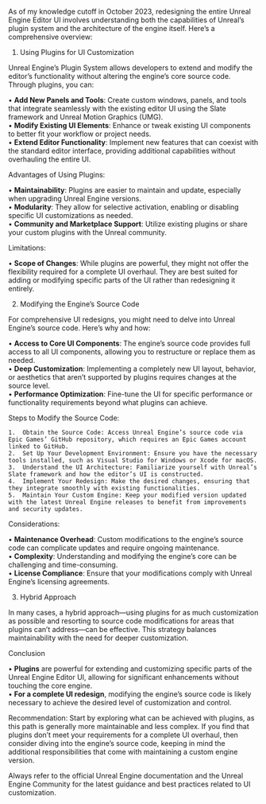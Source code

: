 As of my knowledge cutoff in October 2023, redesigning the entire Unreal Engine Editor UI involves understanding both the capabilities of Unreal’s plugin system and the architecture of the engine itself. Here’s a comprehensive overview:

1. Using Plugins for UI Customization

Unreal Engine’s Plugin System allows developers to extend and modify the editor’s functionality without altering the engine’s core source code. Through plugins, you can:

•	**Add New Panels and Tools**: Create custom windows, panels, and tools that integrate seamlessly with the existing editor UI using the Slate framework and Unreal Motion Graphics (UMG).  
•	**Modify Existing UI Elements**: Enhance or tweak existing UI components to better fit your workflow or project needs.  
•	**Extend Editor Functionality**: Implement new features that can coexist with the standard editor interface, providing additional capabilities without overhauling the entire UI.  

Advantages of Using Plugins:

  •	**Maintainability**: Plugins are easier to maintain and update, especially when upgrading Unreal Engine versions.  
	•	**Modularity**: They allow for selective activation, enabling or disabling specific UI customizations as needed.  
	•	**Community and Marketplace Support**: Utilize existing plugins or share your custom plugins with the Unreal community.  

Limitations:

•	**Scope of Changes**: While plugins are powerful, they might not offer the flexibility required for a complete UI overhaul. They are best suited for adding or modifying specific parts of the UI rather than redesigning it entirely.

2. Modifying the Engine’s Source Code

For comprehensive UI redesigns, you might need to delve into Unreal Engine’s source code. Here’s why and how:

  •	**Access to Core UI Components**: The engine’s source code provides full access to all UI components, allowing you to restructure or replace them as needed.  
	•	**Deep Customization**: Implementing a completely new UI layout, behavior, or aesthetics that aren’t supported by plugins requires changes at the source level.  
	•	**Performance Optimization**: Fine-tune the UI for specific performance or functionality requirements beyond what plugins can achieve.  

Steps to Modify the Source Code:

	1.	Obtain the Source Code: Access Unreal Engine’s source code via Epic Games’ GitHub repository, which requires an Epic Games account linked to GitHub.
	2.	Set Up Your Development Environment: Ensure you have the necessary tools installed, such as Visual Studio for Windows or Xcode for macOS.
	3.	Understand the UI Architecture: Familiarize yourself with Unreal’s Slate framework and how the editor’s UI is constructed.
	4.	Implement Your Redesign: Make the desired changes, ensuring that they integrate smoothly with existing functionalities.
	5.	Maintain Your Custom Engine: Keep your modified version updated with the latest Unreal Engine releases to benefit from improvements and security updates.

Considerations:

  •	**Maintenance Overhead**: Custom modifications to the engine’s source code can complicate updates and require ongoing maintenance.  
	•	**Complexity**: Understanding and modifying the engine’s core can be challenging and time-consuming.  
	•	**License Compliance**: Ensure that your modifications comply with Unreal Engine’s licensing agreements.  

3. Hybrid Approach

In many cases, a hybrid approach—using plugins for as much customization as possible and resorting to source code modifications for areas that plugins can’t address—can be effective. This strategy balances maintainability with the need for deeper customization.

Conclusion

  •	**Plugins** are powerful for extending and customizing specific parts of the Unreal Engine Editor UI, allowing for significant enhancements without touching the core engine.  
	•	**For a complete UI redesign**, modifying the engine’s source code is likely necessary to achieve the desired level of customization and control.  

Recommendation: Start by exploring what can be achieved with plugins, as this path is generally more maintainable and less complex. If you find that plugins don’t meet your requirements for a complete UI overhaul, then consider diving into the engine’s source code, keeping in mind the additional responsibilities that come with maintaining a custom engine version.

Always refer to the official Unreal Engine documentation and the Unreal Engine Community for the latest guidance and best practices related to UI customization.
